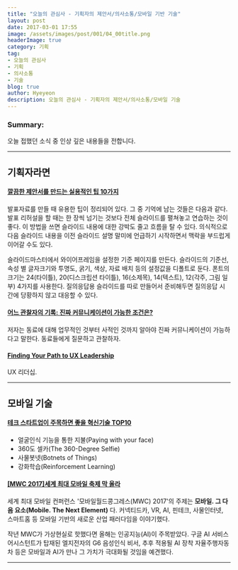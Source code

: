 ```yaml
---
title: "오늘의 관심사 - 기획자의 제안서/의사소통/모바일 기반 기술"
layout: post
date: 2017-03-01 17:55
image: /assets/images/post/001/04_00title.png
headerImage: true
category: 기획
tag:
- 오늘의 관심사
- 기획
- 의사소통
- 기술
blog: true
author: Hyeyeon
description: 오늘의 관심사 - 기획자의 제안서/의사소통/모바일 기술
---
```


### Summary:

오늘 접했던 소식 중 인상 깊은 내용들을 전합니다.

---

## 기획자라면

#### [깔끔한 제안서를 만드는 실용적인 팁 10가지](http://ppss.kr/archives/101300)

발표자료를 만들 때 유용한 팁이 정리되어 있다. 그 중 기억에 남는 것들은 다음과 같다. 발표 리허설을 할 때는 한 장씩 넘기는 것보다 전체 슬라이드를 펼쳐놓고 연습하는 것이 좋다. 이 방법을 쓰면 슬라이드 내용에 대한 강박도 줄고 흐름을 탈 수 있다. 의식적으로 다음 슬라이드 내용을 이전 슬라이드 설명 말미에 언급하기 시작하면서 맥락을 부드럽게 이어갈 수도 있다.

슬라이드마스터에서 와이어프레임을 설정한 기준 페이지를 만든다. 슬라이드의 기준선, 속성 별 글자크기와 투명도, 굵기, 색상, 자료 배치 등의 설정값을 디폴트로 둔다. 폰트의 크기는 24(타이틀), 20(디스크립션 타이틀), 16(소제목), 14(텍스트), 12(각주, 그림 일부) 4가지를 사용한다. 질의응답용 슬라이드를 따로 만들어서 준비해두면 질의응답 시간에 당황하지 않고 대응할 수 있다.

#### [어느 관찰자의 기록: 진짜 커뮤니케이션이 가능한 조건은?](http://slowalk.tistory.com/2490)

저자는 동료에 대해 업무적인 것부터 사적인 것까지 알아야 진짜 커뮤니케이션이 가능하다고 말한다. 동료들에게 질문하고 관찰하자.

#### [Finding Your Path to UX Leadership](http://uxmastery.com/ux-leadership-finding-your-path/)

UX 리더십.

---

## 모바일 기술

#### [테크 스타트업이 주목하면 좋을 혁신기술 TOP10](http://www.venturesquare.net/743912)

* 얼굴인식 기능을 통한 지불(Paying with your face)
* 360도 셀카(The 360-Degree Selfie)
* 사물봇넷(Botnets of Things)
* 강화학습(Reinforcement Learning)

#### [[MWC 2017]세계 최대 모바일 축제 막 올라](http://www.etnews.com/20170224000235)

세계 최대 모바일 컨퍼런스 '모바일월드콩그레스(MWC) 2017'의 주제는 **모바일. 그 다음 요소(Mobile. The Next Element)** 다. 커넥티드카, VR, AI, 핀테크, 사물인터넷, 스마트홈 등 모바일 기반의 새로운 산업 패러다임을 이야기했다.

작년 MWC가 가상현실로 핫했다면 올해는 인공지능(AI)이 주목받았다. 구글 AI 서비스 어시스턴트가 탑재된 엘지전자의 G6 음성인식 비서, 추후 적용될 AI 장착 자율주행자동차 등은 모바일과 AI가 만나 그 가치가 극대화될 것임을 예견했다.

---
